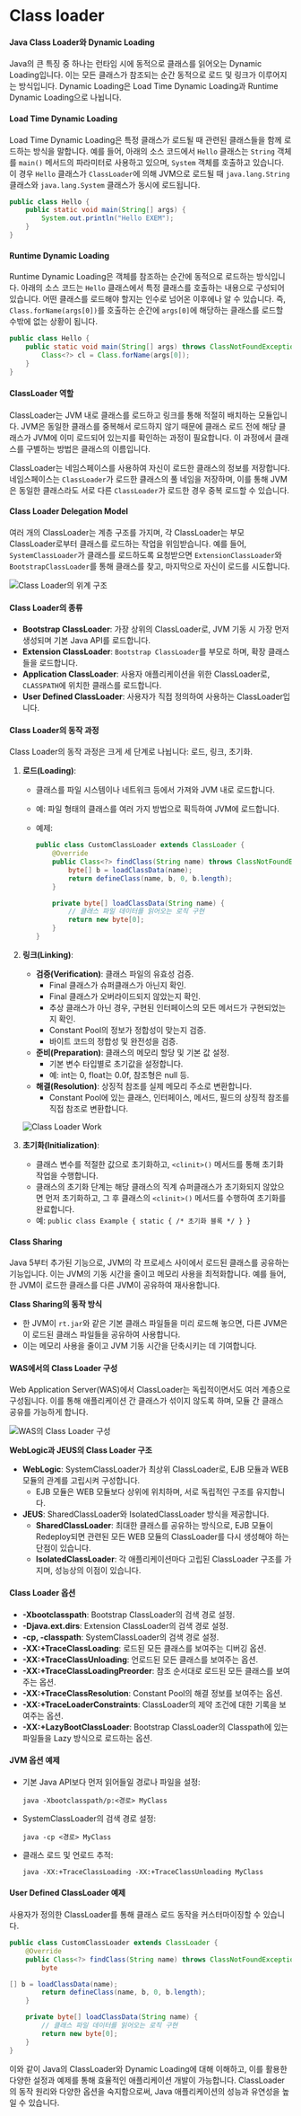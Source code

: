 # Class loader

#### Java Class Loader와 Dynamic Loading

Java의 큰 특징 중 하나는 런타임 시에 동적으로 클래스를 읽어오는 Dynamic Loading입니다. 이는 모든 클래스가 참조되는 순간 동적으로 로드 및 링크가 이루어지는 방식입니다. Dynamic Loading은 Load Time Dynamic Loading과 Runtime Dynamic Loading으로 나뉩니다.

#### Load Time Dynamic Loading

Load Time Dynamic Loading은 특정 클래스가 로드될 때 관련된 클래스들을 함께 로드하는 방식을 말합니다. 예를 들어, 아래의 소스 코드에서 `Hello` 클래스는 `String` 객체를 `main()` 메서드의 파라미터로 사용하고 있으며, `System` 객체를 호출하고 있습니다. 이 경우 `Hello` 클래스가 `ClassLoader`에 의해 JVM으로 로드될 때 `java.lang.String` 클래스와 `java.lang.System` 클래스가 동시에 로드됩니다.

```java
public class Hello {
    public static void main(String[] args) {
        System.out.println("Hello EXEM");
    }
}
```

#### Runtime Dynamic Loading

Runtime Dynamic Loading은 객체를 참조하는 순간에 동적으로 로드하는 방식입니다. 아래의 소스 코드는 `Hello` 클래스에서 특정 클래스를 호출하는 내용으로 구성되어 있습니다. 어떤 클래스를 로드해야 할지는 인수로 넘어온 이후에나 알 수 있습니다. 즉, `Class.forName(args[0])`를 호출하는 순간에 `args[0]`에 해당하는 클래스를 로드할 수밖에 없는 상황이 됩니다.

```java
public class Hello {
    public static void main(String[] args) throws ClassNotFoundException {
        Class<?> cl = Class.forName(args[0]);
    }
}
```

#### ClassLoader 역할

ClassLoader는 JVM 내로 클래스를 로드하고 링크를 통해 적절히 배치하는 모듈입니다. JVM은 동일한 클래스를 중복해서 로드하지 않기 때문에 클래스 로드 전에 해당 클래스가 JVM에 이미 로드되어 있는지를 확인하는 과정이 필요합니다. 이 과정에서 클래스를 구별하는 방법은 클래스의 이름입니다.

ClassLoader는 네임스페이스를 사용하여 자신이 로드한 클래스의 정보를 저장합니다. 네임스페이스는 `ClassLoader`가 로드한 클래스의 풀 네임을 저장하며, 이를 통해 JVM은 동일한 클래스라도 서로 다른 `ClassLoader`가 로드한 경우 중복 로드할 수 있습니다.

#### Class Loader Delegation Model

여러 개의 ClassLoader는 계층 구조를 가지며, 각 ClassLoader는 부모 ClassLoader로부터 클래스를 로드하는 작업을 위임받습니다. 예를 들어, `SystemClassLoader`가 클래스를 로드하도록 요청받으면 `ExtensionClassLoader`와 `BootstrapClassLoader`를 통해 클래스를 찾고, 마지막으로 자신이 로드를 시도합니다.

![Class Loader의 위계 구조](https://i.imgur.com/XP8HTgn.png)

#### Class Loader의 종류

* **Bootstrap ClassLoader**: 가장 상위의 ClassLoader로, JVM 기동 시 가장 먼저 생성되며 기본 Java API를 로드합니다.
* **Extension ClassLoader**: `Bootstrap ClassLoader`를 부모로 하며, 확장 클래스들을 로드합니다.
* **Application ClassLoader**: 사용자 애플리케이션을 위한 ClassLoader로, `CLASSPATH`에 위치한 클래스를 로드합니다.
* **User Defined ClassLoader**: 사용자가 직접 정의하여 사용하는 ClassLoader입니다.

#### Class Loader의 동작 과정

Class Loader의 동작 과정은 크게 세 단계로 나뉩니다: 로드, 링크, 초기화.

1. **로드(Loading)**:
   * 클래스를 파일 시스템이나 네트워크 등에서 가져와 JVM 내로 로드합니다.
   * 예: 파일 형태의 클래스를 여러 가지 방법으로 획득하여 JVM에 로드합니다.
   *   예제:

       ```java
       public class CustomClassLoader extends ClassLoader {
           @Override
           public Class<?> findClass(String name) throws ClassNotFoundException {
               byte[] b = loadClassData(name);
               return defineClass(name, b, 0, b.length);
           }

           private byte[] loadClassData(String name) {
               // 클래스 파일 데이터를 읽어오는 로직 구현
               return new byte[0];
           }
       }
       ```
2.  **링크(Linking)**:

    * **검증(Verification)**: 클래스 파일의 유효성 검증.
      * Final 클래스가 슈퍼클래스가 아닌지 확인.
      * Final 클래스가 오버라이드되지 않았는지 확인.
      * 추상 클래스가 아닌 경우, 구현된 인터페이스의 모든 메서드가 구현되었는지 확인.
      * Constant Pool의 정보가 정합성이 맞는지 검증.
      * 바이트 코드의 정합성 및 완전성을 검증.
    * **준비(Preparation)**: 클래스의 메모리 할당 및 기본 값 설정.
      * 기본 변수 타입별로 초기값을 설정합니다.
      * 예: int는 0, float는 0.0f, 참조형은 null 등.
    * **해결(Resolution)**: 상징적 참조를 실제 메모리 주소로 변환합니다.
      * Constant Pool에 있는 클래스, 인터페이스, 메서드, 필드의 상징적 참조를 직접 참조로 변환합니다.

    ![Class Loader Work](https://i.imgur.com/lVbAX3I.png)
3. **초기화(Initialization)**:
   * 클래스 변수를 적절한 값으로 초기화하고, `<clinit>()` 메서드를 통해 초기화 작업을 수행합니다.
   * 클래스의 초기화 단계는 해당 클래스의 직계 슈퍼클래스가 초기화되지 않았으면 먼저 초기화하고, 그 후 클래스의 `<clinit>()` 메서드를 수행하여 초기화를 완료합니다.
   * 예: `public class Example { static { /* 초기화 블록 */ } }`

#### Class Sharing

Java 5부터 추가된 기능으로, JVM의 각 프로세스 사이에서 로드된 클래스를 공유하는 기능입니다. 이는 JVM의 기동 시간을 줄이고 메모리 사용을 최적화합니다. 예를 들어, 한 JVM이 로드한 클래스를 다른 JVM이 공유하여 재사용합니다.

**Class Sharing의 동작 방식**

* 한 JVM이 `rt.jar`와 같은 기본 클래스 파일들을 미리 로드해 놓으면, 다른 JVM은 이 로드된 클래스 파일들을 공유하여 사용합니다.
* 이는 메모리 사용을 줄이고 JVM 기동 시간을 단축시키는 데 기여합니다.

#### WAS에서의 Class Loader 구성

Web Application Server(WAS)에서 ClassLoader는 독립적이면서도 여러 계층으로 구성됩니다. 이를 통해 애플리케이션 간 클래스가 섞이지 않도록 하며, 모듈 간 클래스 공유를 가능하게 합니다.

![WAS의 Class Loader 구성](https://i.imgur.com/8TzGOWF.png)

**WebLogic과 JEUS의 Class Loader 구조**

* **WebLogic**: SystemClassLoader가 최상위 ClassLoader로, EJB 모듈과 WEB 모듈의 관계를 고립시켜 구성합니다.
  * EJB 모듈은 WEB 모듈보다 상위에 위치하며, 서로 독립적인 구조를 유지합니다.
* **JEUS**: SharedClassLoader와 IsolatedClassLoader 방식을 제공합니다.
  * **SharedClassLoader**: 최대한 클래스를 공유하는 방식으로, EJB 모듈이 Redeploy되면 관련된 모든 WEB 모듈의 ClassLoader를 다시 생성해야 하는 단점이 있습니다.
  * **IsolatedClassLoader**: 각 애플리케이션마다 고립된 ClassLoader 구조를 가지며, 성능상의 이점이 있습니다.

#### Class Loader 옵션

* **-Xbootclasspath**: Bootstrap ClassLoader의 검색 경로 설정.
* **-Djava.ext.dirs**: Extension ClassLoader의 검색 경로 설정.
* **-cp, -classpath**: SystemClassLoader의 검색 경로 설정.
* **-XX:+TraceClassLoading**: 로드된 모든 클래스를 보여주는 디버깅 옵션.
* **-XX:+TraceClassUnloading**: 언로드된 모든 클래스를 보여주는 옵션.
* **-XX:+TraceClassLoadingPreorder**: 참조 순서대로 로드된 모든 클래스를 보여주는 옵션.
* **-XX:+TraceClassResolution**: Constant Pool의 해결 정보를 보여주는 옵션.
* **-XX:+TraceLoaderConstraints**: ClassLoader의 제약 조건에 대한 기록을 보여주는 옵션.
* **-XX:+LazyBootClassLoader**: Bootstrap ClassLoader의 Classpath에 있는 파일들을 Lazy 방식으로 로드하는 옵션.

#### JVM 옵션 예제

*   기본 Java API보다 먼저 읽어들일 경로나 파일을 설정:

    ```shell
    java -Xbootclasspath/p:<경로> MyClass
    ```
*   SystemClassLoader의 검색 경로 설정:

    ```shell
    java -cp <경로> MyClass
    ```
*   클래스 로드 및 언로드 추적:

    ```shell
    java -XX:+TraceClassLoading -XX:+TraceClassUnloading MyClass
    ```

#### User Defined ClassLoader 예제

사용자가 정의한 ClassLoader를 통해 클래스 로드 동작을 커스터마이징할 수 있습니다.

```java
public class CustomClassLoader extends ClassLoader {
    @Override
    public Class<?> findClass(String name) throws ClassNotFoundException {
        byte

[] b = loadClassData(name);
        return defineClass(name, b, 0, b.length);
    }

    private byte[] loadClassData(String name) {
        // 클래스 파일 데이터를 읽어오는 로직 구현
        return new byte[0];
    }
}
```

이와 같이 Java의 ClassLoader와 Dynamic Loading에 대해 이해하고, 이를 활용한 다양한 설정과 예제를 통해 효율적인 애플리케이션 개발이 가능합니다. ClassLoader의 동작 원리와 다양한 옵션을 숙지함으로써, Java 애플리케이션의 성능과 유연성을 높일 수 있습니다.
